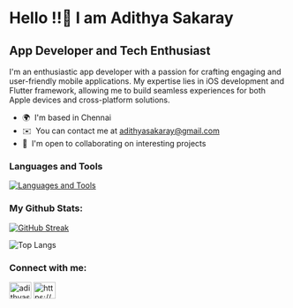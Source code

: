 Hello !!👋 I am Adithya Sakaray
====================================

App Developer and Tech Enthusiast
-------------------------------------

I'm an enthusiastic app developer with a passion for crafting engaging and user-friendly mobile applications. My expertise lies in iOS development and Flutter framework, allowing me to build seamless experiences for both Apple devices and cross-platform solutions.



* 🌍  I'm based in Chennai
* ✉️  You can contact me at [adithyasakaray@gmail.com](mailto:adithyasakaray@gmail.com)
* 🤝  I'm open to collaborating on interesting projects


<h3>Languages and Tools</h3>

[![Languages and Tools](https://skillicons.dev/icons?i=androidstudio,flutter,swift,c,cpp,css,dart,py,r,firebase,supabase,git,html,java,linux,matlab,mysql,raspberrypi,arduino,docker)](https://skillicons.dev)

<h3>My Github Stats:</h3>

[![GitHub Streak](https://streak-stats.demolab.com?user=Adithya-Sakaray&theme=github-dark&border_radius=4.5)](https://git.io/streak-stats)
<br/>
<!--
![My GitHub stats](https://github-readme-stats.vercel.app/api?username=Adithya-Sakaray&show_icons=true&theme=github_dark)
-->

![Top Langs](https://github-readme-stats.vercel.app/api/top-langs/?username=Adithya-Sakaray&theme=github_dark&layout=donut&hide=jupyter+notebook)



<h3 align="left">Connect with me:</h3>
<p align="left">
<a href="https://twitter.com/adithyasakaray" target="blank"><img align="center" src="https://raw.githubusercontent.com/rahuldkjain/github-profile-readme-generator/master/src/images/icons/Social/twitter.svg" alt="adithyasakaray" height="30" width="40" /></a>
<a href="https://linkedin.com/in/https://www.linkedin.com/in/adithya-sakaray-077291251/" target="blank"><img align="center" src="https://raw.githubusercontent.com/rahuldkjain/github-profile-readme-generator/master/src/images/icons/Social/linked-in-alt.svg" alt="https://www.linkedin.com/in/adithya-sakaray-077291251/" height="30" width="40" /></a>
</p>

<!--
**Adithya-Sakaray/Adithya-Sakaray** is a ✨ _special_ ✨ repository because its `README.md` (this file) appears on your GitHub profile.

Here are some ideas to get you started:

- 🔭 I’m currently working on ...
- 🌱 I’m currently learning ...
- 👯 I’m looking to collaborate on ...
- 🤔 I’m looking for help with ...
- 💬 Ask me about ...
- 📫 How to reach me: ...
- 😄 Pronouns: ...
- ⚡ Fun fact: ...
-->
